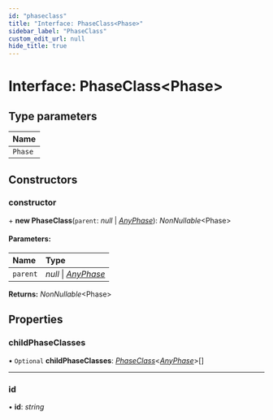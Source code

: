```yaml
---
id: "phaseclass"
title: "Interface: PhaseClass<Phase>"
sidebar_label: "PhaseClass"
custom_edit_url: null
hide_title: true
---
```


# Interface: PhaseClass<Phase\>

## Type parameters

Name |
:------ |
`Phase` |

## Constructors

### constructor

\+ **new PhaseClass**(`parent`: *null* \| [*AnyPhase*](../modules.md#anyphase)): *NonNullable*<Phase\>

#### Parameters:

Name | Type |
:------ | :------ |
`parent` | *null* \| [*AnyPhase*](../modules.md#anyphase) |

**Returns:** *NonNullable*<Phase\>

## Properties

### childPhaseClasses

• `Optional` **childPhaseClasses**: [*PhaseClass*](phaseclass.md)<[*AnyPhase*](../modules.md#anyphase)\>[]

___

### id

• **id**: *string*
